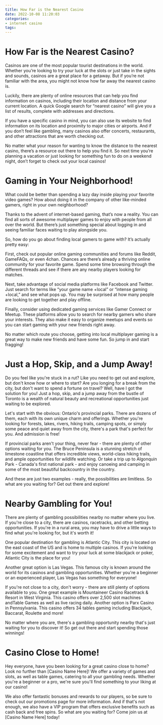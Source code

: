 ```yaml
---
title: How Far is the Nearest Casino 
date: 2022-10-08 11:20:03
categories:
- internet casino
tags:
---
```



#  How Far is the Nearest Casino? 

Casinos are one of the most popular tourist destinations in the world. Whether you’re looking to try your luck at the slots or just take in the sights and sounds, casinos are a great place for a getaway. But if you’re not familiar with the area, you might not know how far away the nearest casino is.

Luckily, there are plenty of online resources that can help you find information on casinos, including their location and distance from your current location. A quick Google search for “nearest casino” will give you a list of results, complete with addresses and directions.

If you have a specific casino in mind, you can also use its website to find information on its location and proximity to major cities or airports. And if you don’t feel like gambling, many casinos also offer concerts, restaurants, and other attractions that are worth checking out.

No matter what your reason for wanting to know the distance to the nearest casino, there’s a resource out there to help you find it. So next time you’re planning a vacation or just looking for something fun to do on a weekend night, don’t forget to check out your local casinos!

#  Gaming in Your Neighborhood! 

What could be better than spending a lazy day inside playing your favorite video games? How about doing it in the company of other like-minded gamers, right in your own neighborhood?

Thanks to the advent of internet-based gaming, that’s now a reality. You can find all sorts of awesome multiplayer games to enjoy with people from all over the world. But there’s just something special about logging in and seeing familiar faces waiting to play alongside you.

So, how do you go about finding local gamers to game with? It’s actually pretty easy:

First, check out popular online gaming communities and forums like Reddit, GameFAQs, or even 4chan. Chances are there’s already a thriving online community for your favorite game. Spend some time browsing through the different threads and see if there are any nearby players looking for matches.

Next, take advantage of social media platforms like Facebook and Twitter. Just search for terms like “your game name +local” or “intense gaming +local,” and see what pops up. You may be surprised at how many people are looking to get together and play offline.

Finally, consider using dedicated gaming services like Gamer Connect or Meetup. These platforms allow you to search for nearby gamers who share your interests. They also make it easy to organize meetups and events so you can start gaming with your new friends right away.

No matter which route you choose, getting into local multiplayer gaming is a great way to make new friends and have some fun. So jump in and start fragging!

#  Just a Hop, Skip, and a Jump Away! 



Do you feel like you're stuck in a rut? Like you need to get out and explore, but don't know how or where to start? Are you longing for a break from the city, but don't want to spend a fortune on travel? Well, have I got the solution for you! Just a hop, skip, and a jump away from the bustle of Toronto is a wealth of natural beauty and recreational opportunities just waiting to be explored.

 

Let's start with the obvious: Ontario's provincial parks. There are dozens of them, each with its own unique charm and offerings. Whether you're looking for forests, lakes, rivers, hiking trails, camping spots, or simply some peace and quiet away from the city, there's a park that's perfect for you. And admission is free! 

If provincial parks aren't your thing, never fear - there are plenty of other options waiting for you. The Bruce Peninsula is a stunning stretch of limestone coastline that offers incredible views, world-class hiking trails, and ample opportunities for wildlife watching. Or take a trip up to Algonquin Park - Canada's first national park - and enjoy canoeing and camping in some of the most beautiful backcountry in the country. 

And these are just two examples - really, the possibilities are limitless. So what are you waiting for? Get out there and explore!

#  Nearby Gambling for You! 

There are plenty of gambling possibilities nearby no matter where you live. If you're close to a city, there are casinos, racetracks, and other betting opportunities. If you're in a rural area, you may have to drive a little ways to find what you're looking for, but it's worth it!

One popular destination for gambling is Atlantic City. This city is located on the east coast of the US and is home to multiple casinos. If you're looking for some excitement and want to try your luck at some blackjack or poker, Atlantic City is the place for you!

Another great option is Las Vegas. This famous city is known around the world for its casinos and gambling opportunities. Whether you're a beginner or an experienced player, Las Vegas has something for everyone!

If you're not close to a city, don't worry - there are still plenty of options available to you. One great example is Mountaineer Casino Racetrack & Resort in West Virginia. This casino offers over 2,500 slot machines andTable Games as well as live racing daily. Another option is Parx Casino in Pennsylvania. This casino offers 34 tables gaming including Blackjack, Baccarat, Roulette and more!

No matter where you are, there's a gambling opportunity nearby that's just waiting for you to discover it! So get out there and start spending those winnings!

#  Casino Close to Home!

Hey everyone, have you been looking for a great casino close to home? Look no further than [Casino Name Here]! We offer a variety of games and slots, as well as table games, catering to all your gambling needs. Whether you're a beginner or a pro, we're sure you'll find something to your liking at our casino!

We also offer fantastic bonuses and rewards to our players, so be sure to check out our promotions page for more information. And if that's not enough, we also have a VIP program that offers exclusive benefits such as cash back and free spins. So what are you waiting for? Come join us at [Casino Name Here] today!